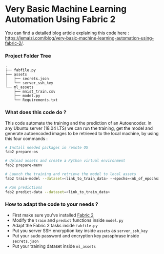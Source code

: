# Very Basic Machine Learning Automation Using Fabric 2
You can find a detailed blog article explaining this code here : https://lemaizi.com/blog/very-basic-machine-learning-automation-using-fabric-2/.

### Project Folder Tree

```
.
├── fabfile.py
├── assets
│   ├── secrets.json
│   └── server_ssh_key
└── ml_assets
    ├── mnist_train.csv
    ├── model.py
    └── Requirements.txt
```

### What does this code do ?

This code automate the training and the prediction of an Autoencoder. In any Ubuntu server (18.04 LTS)  we can run the training, get the model and generate autoencoded images to be retrieved to the local machine, by using this four commands :

```bash
# Install needed packages in remote OS
fab2 prepare-os

# Upload assets and create a Python virtual environment
fab2 prepare-menv

# Launch the training and retrieve the model to local assets
fab2 train-model --dataset=<link_to_train_data> --epochs=<nb_of_epochs>

# Run predictions
fab2 predict-data --dataset=<link_to_train_data>
```

### How to adapt the code to your needs ?

- First make sure you've installed [Fabric 2](http://www.fabfile.org/)
- Modify the `train` and `predict` functions inside `model.py`
- Adapt the Fabric 2 tasks inside `fabfile.py`
- Put you server SSH encryption key inside `assets` as `server_ssh_key`
- Put your sudo password and encryption key passphrase inside `secrets.json`
- Put your training dataset inside `ml_assets` 